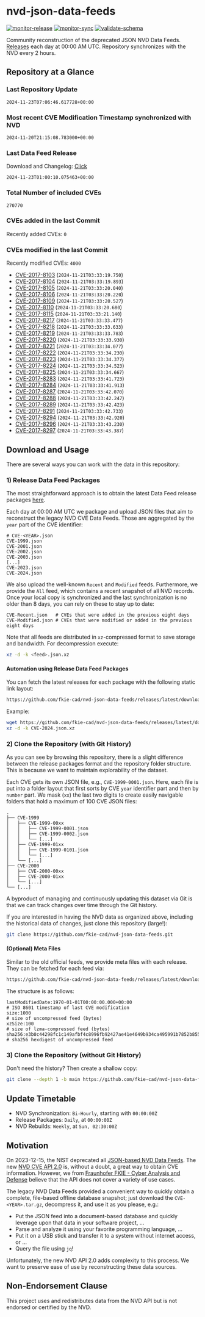 # nvd-json-data-feeds

[![monitor-release](https://github.com/fkie-cad/nvd-json-data-feeds/actions/workflows/monitor_release.yml/badge.svg)](https://github.com/fkie-cad/nvd-json-data-feeds/actions/workflows/monitor_release.yml)
[![monitor-sync](https://github.com/fkie-cad/nvd-json-data-feeds/actions/workflows/monitor_sync.yml/badge.svg)](https://github.com/fkie-cad/nvd-json-data-feeds/actions/workflows/monitor_sync.yml)
[![validate-schema](https://github.com/fkie-cad/nvd-json-data-feeds/actions/workflows/validate_schema.yml/badge.svg)](https://github.com/fkie-cad/nvd-json-data-feeds/actions/workflows/validate_schema.yml)

Community reconstruction of the deprecated JSON NVD Data Feeds.
[Releases](https://github.com/fkie-cad/nvd-json-data-feeds/releases/latest) each day at 00:00 AM UTC.
Repository synchronizes with the NVD every 2 hours.

## Repository at a Glance

### Last Repository Update

```plain
2024-11-23T07:06:46.617728+00:00
```

### Most recent CVE Modification Timestamp synchronized with NVD

```plain
2024-11-20T21:15:08.783000+00:00
```

### Last Data Feed Release

Download and Changelog: [Click](https://github.com/fkie-cad/nvd-json-data-feeds/releases/latest)

```plain
2024-11-23T01:00:10.075463+00:00
```

### Total Number of included CVEs

```plain
270770
```

### CVEs added in the last Commit

Recently added CVEs: `0`



### CVEs modified in the last Commit

Recently modified CVEs: `4000`

- [CVE-2017-8103](CVE-2017/CVE-2017-81xx/CVE-2017-8103.json) (`2024-11-21T03:33:19.750`)
- [CVE-2017-8104](CVE-2017/CVE-2017-81xx/CVE-2017-8104.json) (`2024-11-21T03:33:19.893`)
- [CVE-2017-8105](CVE-2017/CVE-2017-81xx/CVE-2017-8105.json) (`2024-11-21T03:33:20.040`)
- [CVE-2017-8106](CVE-2017/CVE-2017-81xx/CVE-2017-8106.json) (`2024-11-21T03:33:20.220`)
- [CVE-2017-8109](CVE-2017/CVE-2017-81xx/CVE-2017-8109.json) (`2024-11-21T03:33:20.527`)
- [CVE-2017-8110](CVE-2017/CVE-2017-81xx/CVE-2017-8110.json) (`2024-11-21T03:33:20.680`)
- [CVE-2017-8115](CVE-2017/CVE-2017-81xx/CVE-2017-8115.json) (`2024-11-21T03:33:21.140`)
- [CVE-2017-8217](CVE-2017/CVE-2017-82xx/CVE-2017-8217.json) (`2024-11-21T03:33:33.477`)
- [CVE-2017-8218](CVE-2017/CVE-2017-82xx/CVE-2017-8218.json) (`2024-11-21T03:33:33.633`)
- [CVE-2017-8219](CVE-2017/CVE-2017-82xx/CVE-2017-8219.json) (`2024-11-21T03:33:33.783`)
- [CVE-2017-8220](CVE-2017/CVE-2017-82xx/CVE-2017-8220.json) (`2024-11-21T03:33:33.930`)
- [CVE-2017-8221](CVE-2017/CVE-2017-82xx/CVE-2017-8221.json) (`2024-11-21T03:33:34.077`)
- [CVE-2017-8222](CVE-2017/CVE-2017-82xx/CVE-2017-8222.json) (`2024-11-21T03:33:34.230`)
- [CVE-2017-8223](CVE-2017/CVE-2017-82xx/CVE-2017-8223.json) (`2024-11-21T03:33:34.377`)
- [CVE-2017-8224](CVE-2017/CVE-2017-82xx/CVE-2017-8224.json) (`2024-11-21T03:33:34.523`)
- [CVE-2017-8225](CVE-2017/CVE-2017-82xx/CVE-2017-8225.json) (`2024-11-21T03:33:34.667`)
- [CVE-2017-8283](CVE-2017/CVE-2017-82xx/CVE-2017-8283.json) (`2024-11-21T03:33:41.723`)
- [CVE-2017-8284](CVE-2017/CVE-2017-82xx/CVE-2017-8284.json) (`2024-11-21T03:33:41.913`)
- [CVE-2017-8287](CVE-2017/CVE-2017-82xx/CVE-2017-8287.json) (`2024-11-21T03:33:42.070`)
- [CVE-2017-8288](CVE-2017/CVE-2017-82xx/CVE-2017-8288.json) (`2024-11-21T03:33:42.247`)
- [CVE-2017-8289](CVE-2017/CVE-2017-82xx/CVE-2017-8289.json) (`2024-11-21T03:33:42.423`)
- [CVE-2017-8291](CVE-2017/CVE-2017-82xx/CVE-2017-8291.json) (`2024-11-21T03:33:42.733`)
- [CVE-2017-8294](CVE-2017/CVE-2017-82xx/CVE-2017-8294.json) (`2024-11-21T03:33:42.920`)
- [CVE-2017-8296](CVE-2017/CVE-2017-82xx/CVE-2017-8296.json) (`2024-11-21T03:33:43.230`)
- [CVE-2017-8297](CVE-2017/CVE-2017-82xx/CVE-2017-8297.json) (`2024-11-21T03:33:43.387`)


## Download and Usage

There are several ways you can work with the data in this repository:

### 1) Release Data Feed Packages

The most straightforward approach is to obtain the latest Data Feed release packages [here](https://github.com/fkie-cad/nvd-json-data-feeds/releases/latest).

Each day at 00:00 AM UTC we package and upload JSON files that aim to reconstruct the legacy NVD CVE Data Feeds.
Those are aggregated by the `year` part of the CVE identifier:

```
# CVE-<YEAR>.json
CVE-1999.json
CVE-2001.json
CVE-2002.json
CVE-2003.json
[...]
CVE-2023.json
CVE-2024.json
```

We also upload the well-known `Recent` and `Modified` feeds.
Furthermore, we provide the `All` feed, which contains a recent snapshot of all NVD records.
Once your local copy is synchronized and the last synchronization is no older than 8 days, you can rely on these to stay up to date:

```plain
CVE-Recent.json   # CVEs that were added in the previous eight days
CVE-Modified.json # CVEs that were modified or added in the previous eight days
```

Note that all feeds are distributed in `xz`-compressed format to save storage and bandwidth.
For decompression execute:

```sh
xz -d -k <feed>.json.xz
```

#### Automation using Release Data Feed Packages

You can fetch the latest releases for each package with the following static link layout:

```sh
https://github.com/fkie-cad/nvd-json-data-feeds/releases/latest/download/CVE-<YEAR>.json.xz
```

Example:

```sh
wget https://github.com/fkie-cad/nvd-json-data-feeds/releases/latest/download/CVE-2024.json.xz
xz -d -k CVE-2024.json.xz
```

### 2) Clone the Repository (with Git History)

As you can see by browsing this repository, there is a slight difference between the release packages format and the repository folder structure.
This is because we want to maintain explorability of the dataset.

Each CVE gets its own JSON file, e.g., `CVE-1999-0001.json`.
Here, each file is put into a folder layout that first sorts by CVE `year` identifier part and then by `number` part.
We mask (`xx`) the last two digits to create easily navigable folders that hold a maximum of 100 CVE JSON files:

```plain
.
├── CVE-1999
│   ├── CVE-1999-00xx
│   │   ├── CVE-1999-0001.json
│   │   ├── CVE-1999-0002.json
│   │   └── [...]
│   ├── CVE-1999-01xx
│   │   ├── CVE-1999-0101.json
│   │   └── [...]
│   └── [...]
├── CVE-2000
│   ├── CVE-2000-00xx
│   ├── CVE-2000-01xx
│   └── [...]
└── [...]
```

A byproduct of managing and continuously updating this dataset via Git is that we can track changes over time through the Git history.

If you are interested in having the NVD data as organized above, including the historical data of changes, just clone this repository (large!):

```sh
git clone https://github.com/fkie-cad/nvd-json-data-feeds.git
```

#### (Optional) Meta Files

Similar to the old official feeds, we provide meta files with each release. They can be fetched for each feed via:

```sh
https://github.com/fkie-cad/nvd-json-data-feeds/releases/latest/download/CVE-<YEAR>.meta
```

The structure is as follows:

```plain
lastModifiedDate:1970-01-01T00:00:00.000+00:00                          # ISO 8601 timestamp of last CVE modification
size:1000                                                               # size of uncompressed feed (bytes)
xzSize:100                                                              # size of lzma-compressed feed (bytes)
sha256:e3b0c44298fc1c149afbf4c8996fb92427ae41e4649b934ca495991b7852b855 # sha256 hexdigest of uncompressed feed
```

### 3) Clone the Repository (without Git History)

Don't need the history? Then create a shallow copy:

```sh
git clone --depth 1 -b main https://github.com/fkie-cad/nvd-json-data-feeds.git
```


## Update Timetable

* NVD Synchronization: `Bi-Hourly`, starting with `00:00:00Z`
* Release Packages: `Daily`, at `00:00:00Z`
* NVD Rebuilds: `Weekly`, at `Sun, 02:30:00Z`


## Motivation

On 2023-12-15, the NIST deprecated all [JSON-based NVD Data Feeds](https://nvd.nist.gov/vuln/data-feeds#divRetirementBanner-1).
The new [NVD CVE API 2.0](https://nvd.nist.gov/developers/vulnerabilities) is, without a doubt, a great way to obtain CVE information.
However, we from [Fraunhofer FKIE - Cyber Analysis and Defense](https://www.fkie.fraunhofer.de/en/departments/cad.html) believe that the API does not cover a variety of use cases.

The legacy NVD Data Feeds provided a convenient way to quickly obtain a complete, file-based offline database snapshot; just download the `CVE-<YEAR>.tar.gz`, decompress it, and use it as you please, e.g.:

- Put the JSON feed into a document-based database and quickly leverage upon that data in your software project, ...
- Parse and analyze it using your favorite programming language, ...
- Put it on a USB stick and transfer it to a system without internet access, or ...
- Query the file using `jq`!

Unfortunately, the new NVD API 2.0 adds complexity to this process.
We want to preserve ease of use by reconstructing these data sources.

## Non-Endorsement Clause

This project uses and redistributes data from the NVD API but is not endorsed or certified by the NVD.
